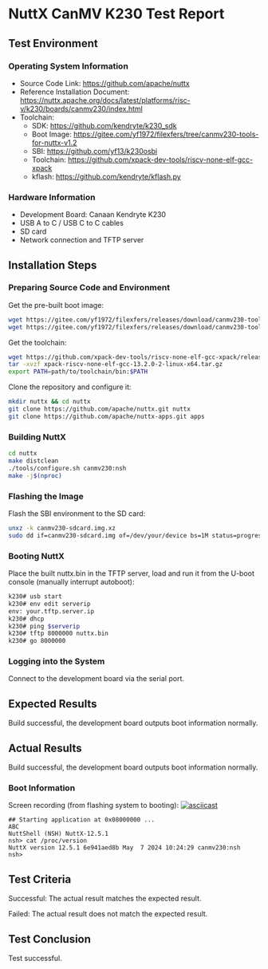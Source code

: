 # NuttX CanMV K230 Test Report

## Test Environment

### Operating System Information

- Source Code Link: https://github.com/apache/nuttx
- Reference Installation Document: https://nuttx.apache.org/docs/latest/platforms/risc-v/k230/boards/canmv230/index.html
- Toolchain:
    - SDK: https://github.com/kendryte/k230_sdk
    - Boot Image: https://gitee.com/yf1972/filexfers/tree/canmv230-tools-for-nuttx-v1.2
    - SBI: https://github.com/yf13/k230osbi
    - Toolchain: https://github.com/xpack-dev-tools/riscv-none-elf-gcc-xpack
    - kflash: https://github.com/kendryte/kflash.py

### Hardware Information

- Development Board: Canaan Kendryte K230
- USB A to C / USB C to C cables
- SD card
- Network connection and TFTP server

## Installation Steps

### Preparing Source Code and Environment

Get the pre-built boot image:
```bash
wget https://gitee.com/yf1972/filexfers/releases/download/canmv230-tools-for-nuttx-v1.2/canmv230-opensbi-dtb.tar.xz
wget https://gitee.com/yf1972/filexfers/releases/download/canmv230-tools-for-nuttx-v1.2/canmv230-sdcard.img.xz
```

Get the toolchain:
```bash
wget https://github.com/xpack-dev-tools/riscv-none-elf-gcc-xpack/releases/download/v13.2.0-2/xpack-riscv-none-elf-gcc-13.2.0-2-linux-x64.tar.gz
tar -xvzf xpack-riscv-none-elf-gcc-13.2.0-2-linux-x64.tar.gz
export PATH=path/to/toolchain/bin:$PATH
```

Clone the repository and configure it:
```bash
mkdir nuttx && cd nuttx
git clone https://github.com/apache/nuttx.git nuttx
git clone https://github.com/apache/nuttx-apps.git apps
```

### Building NuttX

```bash
cd nuttx
make distclean
./tools/configure.sh canmv230:nsh
make -j$(nproc)
```

### Flashing the Image

Flash the SBI environment to the SD card:
```bash
unxz -k canmv230-sdcard.img.xz
sudo dd if=canmv230-sdcard.img of=/dev/your/device bs=1M status=progress
```

### Booting NuttX

Place the built nuttx.bin in the TFTP server, load and run it from the U-boot console (manually interrupt autoboot):
```bash
k230# usb start
k230# env edit serverip
env: your.tftp.server.ip
k230# dhcp
k230# ping $serverip
k230# tftp 8000000 nuttx.bin
k230# go 8000000
```

### Logging into the System

Connect to the development board via the serial port.

## Expected Results

Build successful, the development board outputs boot information normally.

## Actual Results

Build successful, the development board outputs boot information normally.

### Boot Information

Screen recording (from flashing system to booting):
[![asciicast](https://asciinema.org/a/wxzebwRRYH909rIlx69ISi3ar.svg)](https://asciinema.org/a/wxzebwRRYH909rIlx69ISi3ar)

```log
## Starting application at 0x08000000 ...
ABC
NuttShell (NSH) NuttX-12.5.1
nsh> cat /proc/version
NuttX version 12.5.1 6e941aed8b May  7 2024 10:24:29 canmv230:nsh
nsh> 
```

## Test Criteria

Successful: The actual result matches the expected result.

Failed: The actual result does not match the expected result.

## Test Conclusion

Test successful.
